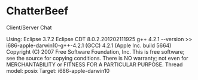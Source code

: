 ChatterBeef
===========

Client/Server Chat

Using:
Eclipse 3.7.2
Eclipse CDT 8.0.2.201202111925
g++ 4.2.1 --version >>
	i686-apple-darwin10-g++-4.2.1 (GCC) 4.2.1 (Apple Inc. build 5664)
	Copyright (C) 2007 Free Software Foundation, Inc.
	This is free software; see the source for copying conditions.  There is NO
	warranty; not even for MERCHANTABILITY or FITNESS FOR A PARTICULAR PURPOSE.
Thread model: posix
Target: i686-apple-darwin10
